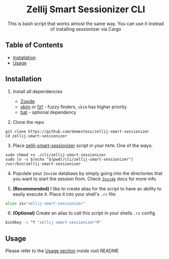 <h1 align="center">Zellij Smart Sessionizer CLI</h1>

<div align="center">
    This is bash script that works almost the same way. You can use it instead of installing sessionizer via Cargo
</div>

## Table of Contents

-   [Installation](#installation)
-   [Usage](#usage)

## Installation

1. Install all dependencies

    - [Zoxide](https://github.com/ajeetdsouza/zoxide)
    - [skim](https://github.com/lotabout/skim) or [fzf](https://github.com/junegunn/fzf) - fuzzy finders, `skim` has higher priority
    - [bat](https://github.com/junegunn/fzf) - optional dependency

2. Clone the repo

```
git clone https://github.com/demestoss/zellij-smart-sessionizer
cd zellij-smart-sessionizer
```

3. Place [zellij-smart-sessionizer](https://github.com/demestoss/zellij-smart-sessionizer/blob/master/zellij-smart-sessionizer) script in your `PATH`. One of the ways:

```
sudo chmod +x ./cli/zellij-smart-sessionizer
sudo ln -s $(echo "$(pwd)/cli/zellij-smart-sessionizer") /usr/bin/zellij-smart-sessionizer
```

4. Populate your `Zoxide` database by simply going into the directories that you want to start the session from. Check [`Zoxide`](https://github.com/ajeetdsouza/zoxide) docs for more info.

5. **(Recommended)** I like to create alias for the script to have an ability to easily execute it. Place it into your shell's `.rc` file:

```sh
alias zs="zellij-smart-sessionizer"
```

6. **(Optional)** Create an alias to call this script in your shells `.rs` config

```sh
bindkey -s ^f "zellij-smart-sessionizer^M"
```

## Usage

Please refer to the [Usage section](../README.md#usage) inside root README 
